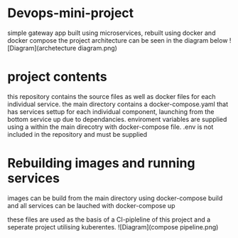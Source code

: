 # Devops-mini-project
simple gateway app built using microservices, rebuilt using docker and docker compose
the project architecture can be seen in the diagram below
![Diagram](archetecture diagram.png)
# project contents
this repository contains the source files as well as docker files for each individual service.
the main directory contains a docker-compose.yaml that has services settup for each individual component, launching from the bottom service up due to dependancies.
enviroment variables are supplied using a within the main direcotry with docker-compose file. .env is not included in the repository and must be supplied

# Rebuilding images and running services
images can be build from the main directory using docker-compose build
and all services can be lauched with docker-compose up

these files are used as the basis of a CI-pipleline of this project and a seperate project utilising kuberentes.
![Diagram](compose pipeline.png)
